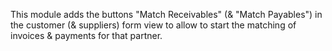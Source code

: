 This module adds the buttons "Match Receivables" (& "Match Payables") in
the customer (& suppliers) form view to allow to start the matching of
invoices & payments for that partner.
